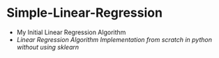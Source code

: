 # Simple-Linear-Regression
* My Initial Linear Regression Algorithm 
* *Linear Regression Algorithm Implementation from scratch in python without using sklearn*

